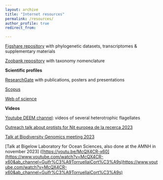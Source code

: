```yaml
---
layout: archive
title: "Internet resources"
permalink: /resources/
author_profile: true
redirect_from:

---
```


[Figshare repository](https://figshare.com/authors/Guifr_Torruella/3846172) with phylogenetic datasets, transcriptomes & supplementary materials

[Zoobank repository](https://zoobank.org/Authors/AF9604F0-525F-41B5-8694-A4A1240B2B01) with taxonomy nomenclature

**Scientific profiles**

[ResearchGate](https://www.researchgate.net/profile/Guifre-Torruella) with publications, posters and presentations

[Scopus](https://www.scopus.com/authid/detail.uri?authorId=35485912200)

[Web of science](https://www.webofscience.com/wos/author/record/1171968?state=%7B%7D)

**Videos**

[Youtube DEEM channel](https://www.youtube.com/@deemteam2982/videos): videos of several heterotrophic flagellates

[Outreach talk about protists for Nit europea de la recerca 2023](https://www.youtube.com/watch?v=6NMjlABHDnw&ab_channel=Centrec%C3%ADvicCasaGolferichs)

[Talk at Biodiversity Genomics meeting 2023](https://events.venue-av.com/e/BG23/on_demand_meio)

[Talk at Bigelow Laboratory for Ocean Sciences, also done at the AMNH in november 2023] ([https://youtu.be/McQX4CR-x60](https://www.youtube.com/watch?v=McQX4CR-x60&ab_channel=Guifr%C3%A9TorruellaiCort%C3%A9s)https://www.youtube.com/watch?v=McQX4CR-x60&ab_channel=Guifr%C3%A9TorruellaiCort%C3%A9s)
